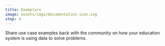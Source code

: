 ```yaml
---
title: Exemplars
image: assets/imgs/documentation-icon.svg
step: 4
---
```

Share use case examples back with the community on how your education system is using data to solve problems. 
